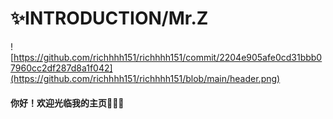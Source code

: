 # ✨INTRODUCTION/Mr.Z
![https://github.com/richhhh151/richhhh151/commit/2204e905afe0cd31bbb07960cc2df287d8a1f042](https://github.com/richhhh151/richhhh151/blob/main/header.png)
#### 你好！欢迎光临我的主页🧡💛💚
 
<!--
**richhhh151/richhhh151** is a ✨ _special_ ✨ repository because its `README.md` (this file) appears on your GitHub profile.

Here are some ideas to get you started:

- 🔭 I’m currently working on ...
- 🌱 I’m currently learning ...
- 👯 I’m looking to collaborate on ...
- 🤔 I’m looking for help with ...
- 💬 Ask me about ...
- 📫 How to reach me: ...
- 😄 Pronouns: ...
- ⚡ Fun fact: ...
-->
